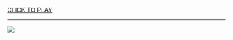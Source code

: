 
<a href="https://premium76.site?title=combat_games_unblocked&ref=13M">CLICK TO PLAY</a></h3>
<hr>

<a href="https://premium76.site?title=combat_games_unblocked&ref=13M"><img src="https://clearcache.store/games.png"></a>


